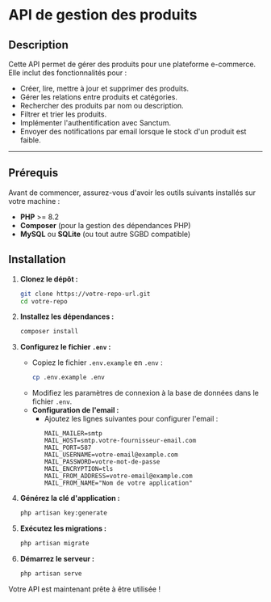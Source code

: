 # API de gestion des produits

## Description

Cette API permet de gérer des produits pour une plateforme e-commerce. Elle inclut des fonctionnalités pour :
- Créer, lire, mettre à jour et supprimer des produits.
- Gérer les relations entre produits et catégories.
- Rechercher des produits par nom ou description.
- Filtrer et trier les produits.
- Implémenter l'authentification avec Sanctum.
- Envoyer des notifications par email lorsque le stock d'un produit est faible.

---

## Prérequis

Avant de commencer, assurez-vous d'avoir les outils suivants installés sur votre machine :

- **PHP** >= 8.2
- **Composer** (pour la gestion des dépendances PHP)
- **MySQL** ou **SQLite** (ou tout autre SGBD compatible)

## Installation

1. **Clonez le dépôt :**
   ```bash
   git clone https://votre-repo-url.git
   cd votre-repo
   ```

2. **Installez les dépendances :**
   ```bash
   composer install
   ```

3. **Configurez le fichier `.env` :**
   - Copiez le fichier `.env.example` en `.env` :
     ```bash
     cp .env.example .env
     ```
   - Modifiez les paramètres de connexion à la base de données dans le fichier `.env`.
   - **Configuration de l'email :**
     - Ajoutez les lignes suivantes pour configurer l'email :
       ```env
       MAIL_MAILER=smtp
       MAIL_HOST=smtp.votre-fournisseur-email.com
       MAIL_PORT=587
       MAIL_USERNAME=votre-email@example.com
       MAIL_PASSWORD=votre-mot-de-passe
       MAIL_ENCRYPTION=tls
       MAIL_FROM_ADDRESS=votre-email@example.com
       MAIL_FROM_NAME="Nom de votre application"
       ```

4. **Générez la clé d'application :**
   ```bash
   php artisan key:generate
   ```

5. **Exécutez les migrations :**
   ```bash
   php artisan migrate
   ```

6. **Démarrez le serveur :**
   ```bash
   php artisan serve
   ```

Votre API est maintenant prête à être utilisée !

